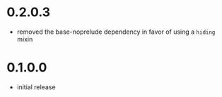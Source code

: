 # 0.2.0.3
* removed the base-noprelude dependency in favor of using a `hiding` mixin

# 0.1.0.0
* initial release
